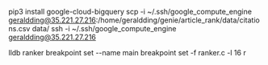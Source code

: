 pip3 install google-cloud-bigquery
scp -i ~/.ssh/google_compute_engine geraldding@35.221.27.216:/home/geraldding/genie/article_rank/data/citations.csv data/
ssh -i ~/.ssh/google_compute_engine geraldding@35.221.27.216

lldb ranker
breakpoint set --name main
breakpoint set -f ranker.c -l 16
r
